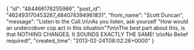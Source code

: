  {
   "id": "484466178255986",
   "post_id": "462493170453287_484074394961831",
   "from_name": "Scott Duncan",
   "message": "Listen to the Call.\n\nAs you listen, ask yourself \"How would an undercobver cop act in this situation\"?\n\nThe best part about this, is that NOTHING CHANGES. It SOUNDS EXACTLY THE SAME! \n\nNo Belief required!",
   "created_time": "2013-02-24T08:02:26+0000"
 }
